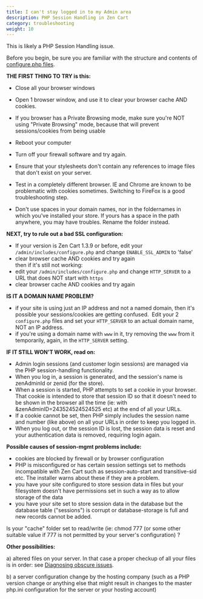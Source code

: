 ```yaml
---
title: I can't stay logged in to my Admin area 
description: PHP Session Handling in Zen Cart 
category: troubleshooting
weight: 10
---
```


This is likely a PHP Session Handling issue. 

Before you begin, be sure you are familiar with the structure and contents of [configure.php files](/user/miscellaneous/configure/). 

**THE FIRST THING TO TRY is this:**  

- Close all your browser windows  
- Open 1 browser window, and use it to clear your browser cache AND cookies.  
- If you browser has a Private Browsing mode, make sure you're NOT using "Private Browsing" mode, because that will prevent sessions/cookies from being usable  
- Reboot your computer  
- Turn off your firewall software and try again.  
- Ensure that your stylesheets don't contain any references to image files that don't exist on your server.  
- Test in a completely different browser. IE and Chrome are known to be problematic with cookies sometimes. Switching to FireFox is a good troubleshooting step.  

- Don't use spaces in your domain names, nor in the foldernames in which you've installed your store. If yours has a space in the path anywhere, you may have troubles. Rename the folder instead.  

**NEXT, try to rule out a bad SSL configuration:**  

- If your version is Zen Cart 1.3.9 or before, edit your `/admin/includes/configure.php` and change `ENABLE_SSL_ADMIN` to 'false'  
- clear browser cache AND cookies and try again  
then if it's still not working:  
- edit your `/admin/includes/configure.php` and change `HTTP_SERVER` to a URL that does NOT start with `https`  
- clear browser cache AND cookies and try again  

**IS IT A DOMAIN NAME PROBLEM?**

- if your site is using just an IP address and not a named domain, then it's possible your sessions/cookies are getting confused.  Edit your 2 `configure.php` files and set your `HTTP_SERVER` to an actual domain name, NOT an IP address.  
- if you're using a domain name with `www` in it, try removing the `www` from it temporarily, again, in the `HTTP_SERVER` setting.  

**IF IT STILL WON'T WORK, read on:**  

- Admin login sessions (and customer login sessions) are managed via the PHP session-handling functionality.  
- When you log in, a session is generated, and the session's name is zenAdminId or zenid (for the store).  
- When a session is started, PHP attempts to set a cookie in your browser. That cookie is intended to store that session ID so that it doesn't need to be shown in the browser all the time (ie: with &zenAdminID=243524524524525 etc) at the end of all your URLs.  
- If a cookie cannot be set, then PHP simply includes the session name and number (like above) on all your URLs in order to keep you logged in.  
- When you log out, or the session ID is lost, the session data is reset and your authentication data is removed, requiring login again.  

**Possible causes of session-mgmt problems include:**  

- cookies are blocked by firewall or by browser configuration  
- PHP is misconfigured or has certain session settings set to methods incompatible with Zen Cart such as session-auto-start and transitive-sid etc. The installer warns about these if they are a problem.  
- you have your site configured to store session data in files but your filesystem doesn't have permissions set in such a way as to allow storage of the data  
- you have your site set to store session data in the database but the database table ("sessions") is corrupt or database-storage is full and new records cannot be added.  

Is your "cache" folder set to read/write (ie: chmod 777 (or some other suitable value if 777 is not permitted by your server's configuration) ?  

**Other possibilities:**  

a) altered files on your server. In that case a proper checkup of all your files is in order: see [Diagnosing obscure issues](/user/troubleshooting/diagnosing_obscure_issues/). 

b) a server configuration change by the hosting company (such as a PHP version change or anything else that might result in changes to the master php.ini configuration for the server or your hosting account)
